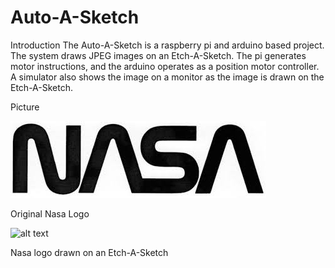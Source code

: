 # Auto-A-Sketch

Introduction
The Auto-A-Sketch is a raspberry pi and arduino based project. The system draws JPEG images on an Etch-A-Sketch. The pi generates motor instructions, and the arduino operates as a position motor controller. A simulator also shows the image on a monitor as the image is drawn on the Etch-A-Sketch.

Picture

![alt text](https://github.com/jondolan/auto-a-sketch/blob/master/images/nasaworm.jpg?raw=true)

Original Nasa Logo

![alt text](https://drive.google.com/open?id=1iK7EF55oWCxVdryQtdqKZvkzni6pK3Hb)

Nasa logo drawn on an Etch-A-Sketch
